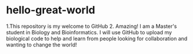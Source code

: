 # hello-great-world
1.This repository is my welcome to GitHub
2. Amazing! I am a Master's student in Biology and Bioinformatics. I will use GitHub to upload my biological code to help and learn from people looking for collaboration and wanting to change the world! 
